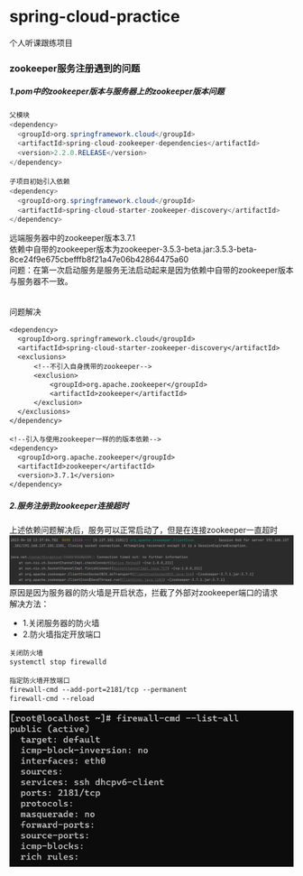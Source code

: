 # spring-cloud-practice
个人听课跟练项目

### zookeeper服务注册遇到的问题
##### 1.pom中的zookeeper版本与服务器上的zookeeper版本问题
```java
父模块
<dependency>
  <groupId>org.springframework.cloud</groupId>
  <artifactId>spring-cloud-zookeeper-dependencies</artifactId>
  <version>2.2.0.RELEASE</version>
</dependency>

子项目初始引入依赖
<dependency>
  <groupId>org.springframework.cloud</groupId>
  <artifactId>spring-cloud-starter-zookeeper-discovery</artifactId>
</dependency>
```
远端服务器中的zookeeper版本3.7.1<br>
依赖中自带的zookeeper版本为zookeeper-3.5.3-beta.jar:3.5.3-beta-8ce24f9e675cbefffb8f21a47e06b42864475a60<br>
问题：在第一次启动服务是服务无法启动起来是因为依赖中自带的zookeeper版本与服务器不一致。<br>
<br>
<br>
问题解决
```
<dependency>
  <groupId>org.springframework.cloud</groupId>
  <artifactId>spring-cloud-starter-zookeeper-discovery</artifactId>
  <exclusions>
      <!--不引入自身携带的zookeeper-->
      <exclusion>
          <groupId>org.apache.zookeeper</groupId>
          <artifactId>zookeeper</artifactId>
      </exclusion>
  </exclusions>
</dependency>

<!--引入与使用zookeeper一样的的版本依赖-->
<dependency>
  <groupId>org.apache.zookeeper</groupId>
  <artifactId>zookeeper</artifactId>
  <version>3.7.1</version>
</dependency>
```

##### 2.服务注册到zookeeper连接超时
上述依赖问题解决后，服务可以正常启动了，但是在连接zookeeper一直超时
![](https://github.com/AntsUnderTheStars/spring-cloud-practice/blob/master/note-img/zookeeper-bulid/connection_zookeeper_time_out.png)
原因是因为服务器的防火墙是开启状态，拦截了外部对zookeeper端口的请求
<br>
解决方法：
* 1.关闭服务器的防火墙<br>
* 2.防火墙指定开放端口
```
关闭防火墙
systemctl stop firewalld

指定防火墙开放端口
firewall-cmd --add-port=2181/tcp --permanent
firewall-cmd --reload
```
![](https://github.com/AntsUnderTheStars/spring-cloud-practice/blob/master/note-img/zookeeper-bulid/firewall_add_zookeeper_port_result.png)

